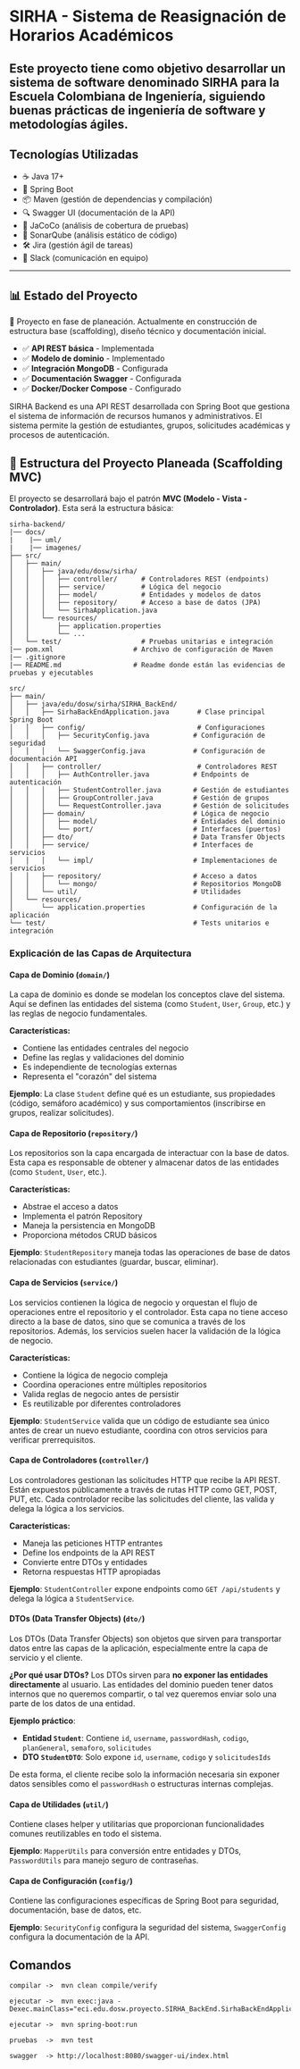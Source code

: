 # SIRHA - Sistema de Reasignación de Horarios Académicos

Este proyecto tiene como objetivo desarrollar un sistema de software denominado **SIRHA** para la Escuela Colombiana de Ingeniería, siguiendo buenas prácticas de ingeniería de software y metodologías ágiles.
---

## Tecnologías Utilizadas

- ☕ Java 17+
- 🌱 Spring Boot
- 📦 Maven (gestión de dependencias y compilación)
- 🔍 Swagger UI (documentación de la API)
- 🧪 JaCoCo (análisis de cobertura de pruebas)
- 🧠 SonarQube (análisis estático de código)
- 🛠️ Jira (gestión ágil de tareas)
- 💬 Slack (comunicación en equipo)

---

## 📊 Estado del Proyecto

🔧 Proyecto en fase de planeación. Actualmente en construcción de estructura base (scaffolding), diseño técnico y documentación inicial.

- ✅ **API REST básica** - Implementada
- ✅ **Modelo de dominio** - Implementado
- ✅ **Integración MongoDB** - Configurada
- ✅ **Documentación Swagger** - Configurada
- ✅ **Docker/Docker Compose** - Configurado


SIRHA Backend es una API REST desarrollada con Spring Boot que gestiona el sistema de información de recursos humanos y administrativos. El sistema permite la gestión de estudiantes, grupos, solicitudes académicas y procesos de autenticación.

## 📁 Estructura del Proyecto Planeada (Scaffolding MVC)

El proyecto se desarrollará bajo el patrón **MVC (Modelo - Vista - Controlador)**. Esta será la estructura básica:

```plaintext
sirha-backend/
|── docs/
|    |── uml/
|    |── imagenes/
├── src/
│   ├── main/
│   │   ├── java/edu/dosw/sirha/
│   │   │   ├── controller/      # Controladores REST (endpoints)
│   │   │   ├── service/         # Lógica del negocio
│   │   │   ├── model/           # Entidades y modelos de datos
│   │   │   ├── repository/      # Acceso a base de datos (JPA)
│   │   │   └── SirhaApplication.java
│   │   └── resources/
│   │       ├── application.properties
│   │       └── ...
│   └── test/                    # Pruebas unitarias e integración
|── pom.xml                    # Archivo de configuración de Maven
|── .gitignore
|── README.md                  # Readme donde están las evidencias de pruebas y ejecutables

src/
├── main/
│   ├── java/edu/dosw/sirha/SIRHA_BackEnd/
│   │   ├── SirhaBackEndApplication.java       # Clase principal Spring Boot
│   │   ├── config/                            # Configuraciones
│   │   │   ├── SecurityConfig.java           # Configuración de seguridad
│   │   │   └── SwaggerConfig.java            # Configuración de documentación API
│   │   ├── controller/                        # Controladores REST
│   │   │   ├── AuthController.java           # Endpoints de autenticación
│   │   │   ├── StudentController.java        # Gestión de estudiantes
│   │   │   ├── GroupController.java          # Gestión de grupos
│   │   │   └── RequestController.java        # Gestión de solicitudes
│   │   ├── domain/                           # Lógica de negocio
│   │   │   ├── model/                        # Entidades del dominio
│   │   │   └── port/                         # Interfaces (puertos)
│   │   ├── dto/                              # Data Transfer Objects
│   │   ├── service/                          # Interfaces de servicios
│   │   │   └── impl/                         # Implementaciones de servicios
│   │   ├── repository/                       # Acceso a datos
│   │   │   └── mongo/                        # Repositorios MongoDB
│   │   └── util/                             # Utilidades
│   └── resources/
│       └── application.properties            # Configuración de la aplicación
└── test/                                     # Tests unitarios e integración
```

### **Explicación de las Capas de Arquitectura**

#### **Capa de Dominio** (`domain/`)
La capa de dominio es donde se modelan los conceptos clave del sistema. Aquí se definen las entidades del sistema (como `Student`, `User`, `Group`, etc.) y las reglas de negocio fundamentales.

**Características:**
- Contiene las entidades centrales del negocio
- Define las reglas y validaciones del dominio
- Es independiente de tecnologías externas
- Representa el "corazón" del sistema

**Ejemplo**: La clase `Student` define qué es un estudiante, sus propiedades (código, semáforo académico) y sus comportamientos (inscribirse en grupos, realizar solicitudes).

####  **Capa de Repositorio** (`repository/`)
Los repositorios son la capa encargada de interactuar con la base de datos. Esta capa es responsable de obtener y almacenar datos de las entidades (como `Student`, `User`, etc.).

**Características:**
- Abstrae el acceso a datos
- Implementa el patrón Repository
- Maneja la persistencia en MongoDB
- Proporciona métodos CRUD básicos

**Ejemplo**: `StudentRepository` maneja todas las operaciones de base de datos relacionadas con estudiantes (guardar, buscar, eliminar).

#### **Capa de Servicios** (`service/`)
Los servicios contienen la lógica de negocio y orquestan el flujo de operaciones entre el repositorio y el controlador. Esta capa no tiene acceso directo a la base de datos, sino que se comunica a través de los repositorios. Además, los servicios suelen hacer la validación de la lógica de negocio.

**Características:**
- Contiene la lógica de negocio compleja
- Coordina operaciones entre múltiples repositorios
- Valida reglas de negocio antes de persistir
- Es reutilizable por diferentes controladores

**Ejemplo**: `StudentService` valida que un código de estudiante sea único antes de crear un nuevo estudiante, coordina con otros servicios para verificar prerrequisitos.

#### **Capa de Controladores** (`controller/`)
Los controladores gestionan las solicitudes HTTP que recibe la API REST. Están expuestos públicamente a través de rutas HTTP como GET, POST, PUT, etc. Cada controlador recibe las solicitudes del cliente, las valida y delega la lógica a los servicios.

**Características:**
- Maneja las peticiones HTTP entrantes
- Define los endpoints de la API REST
- Convierte entre DTOs y entidades
- Retorna respuestas HTTP apropiadas

**Ejemplo**: `StudentController` expone endpoints como `GET /api/students` y delega la lógica a `StudentService`.

#### **DTOs (Data Transfer Objects)** (`dto/`)
Los DTOs (Data Transfer Objects) son objetos que sirven para transportar datos entre las capas de la aplicación, especialmente entre la capa de servicio y el cliente.

**¿Por qué usar DTOs?**
Los DTOs sirven para **no exponer las entidades directamente** al usuario. Las entidades del dominio pueden tener datos internos que no queremos compartir, o tal vez queremos enviar solo una parte de los datos de una entidad.

**Ejemplo práctico**: 
- **Entidad `Student`**: Contiene `id`, `username`, `passwordHash`, `codigo`, `planGeneral`, `semaforo`, `solicitudes`
- **DTO `StudentDTO`**: Solo expone `id`, `username`, `codigo` y `solicitudesIds`

De esta forma, el cliente recibe solo la información necesaria sin exponer datos sensibles como el `passwordHash` o estructuras internas complejas.

#### **Capa de Utilidades** (`util/`)
Contiene clases helper y utilitarias que proporcionan funcionalidades comunes reutilizables en todo el sistema.

**Ejemplo**: `MapperUtils` para conversión entre entidades y DTOs, `PasswordUtils` para manejo seguro de contraseñas.

#### **Capa de Configuración** (`config/`)
Contiene las configuraciones específicas de Spring Boot para seguridad, documentación, base de datos, etc.

**Ejemplo**: `SecurityConfig` configura la seguridad del sistema, `SwaggerConfig` configura la documentación de la API.


## Comandos

    compilar ->  mvn clean compile/verify

    ejecutar ->  mvn exec:java -Dexec.mainClass="eci.edu.dosw.proyecto.SIRHA_BackEnd.SirhaBackEndApplication"

    ejecutar ->  mvn spring-boot:run

    pruebas  ->  mvn test

    swagger  -> http://localhost:8080/swagger-ui/index.html


